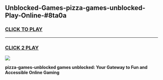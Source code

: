 
## Unblocked-Games-pizza-games-unblocked-Play-Online-#8ta0a
<h3>
<a href="https://premium.freeplayer.one?title=pizza-games-unblocked&ref=27F">CLICK TO PLAY</a></h3>
<hr>

<h3>
<a href="https://premium.freeplayer.one?title=pizza-games-unblocked&ref=27F">CLICK 2 PLAY</a>
  
</h3>

<a href="https://premium.freeplayer.one?title=pizza-games-unblocked&ref=27F"><img src="https://clearcache.store/games.png"></a>


**pizza-games-unblocked games unblocked: Your Gateway to Fun and Accessible Online Gaming**
